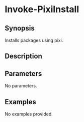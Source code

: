 # Invoke-PixiInstall

## Synopsis

Installs packages using pixi.

## Description



## Parameters
No parameters.
## Examples
No examples provided.
